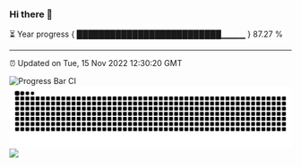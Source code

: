 ### Hi there 👋

⏳ Year progress { ██████████████████████████▁▁▁▁ } 87.27 %

---

⏰ Updated on Tue, 15 Nov 2022 12:30:20 GMT

![Progress Bar CI](https://github.com/liununu/liununu/workflows/Progress%20Bar%20CI/badge.svg)![](https://raw.githubusercontent.com/L1cardo/L1cardo/main/assets/github-contribution-grid-snake.svg)![](https://raw.githubusercontent.com/seesaws/seesaws/main/assets/github-contribution-grid-snake.svg)
